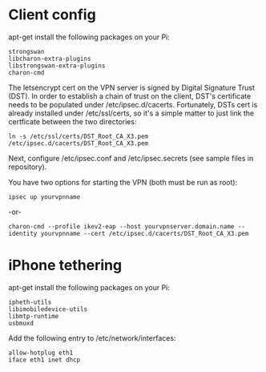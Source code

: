 # Client config
apt-get install the following packages on your Pi:
```
strongswan
libcharon-extra-plugins
libstrongswan-extra-plugins
charon-cmd
```
The letsencrypt cert on the VPN server is signed by Digital Signature Trust (DST).
In order to establish a chain of trust on the client, DST's certificate needs to be
populated under /etc/ipsec.d/cacerts.  Fortunately, DSTs cert is already installed under
/etc/ssl/certs, so it's a simple matter to just link the certficate between the two
directories:
```
ln -s /etc/ssl/certs/DST_Root_CA_X3.pem /etc/ipsec.d/cacerts/DST_Root_CA_X3.pem
```

Next, configure /etc/ipsec.conf and /etc/ipsec.secrets (see sample files in repository).  

You have two options for starting the VPN (both must be run as root):
```
ipsec up yourvpnname
```
-or-
```
charon-cmd --profile ikev2-eap --host yourvpnserver.domain.name --identity yourvpnname --cert /etc/ipsec.d/cacerts/DST_Root_CA_X3.pem
```
# iPhone tethering
apt-get install the following packages on your Pi:
```
ipheth-utils
libimobiledevice-utils
libmtp-runtime
usbmuxd
```
Add the following entry to /etc/network/interfaces:
```
allow-hotplug eth1
iface eth1 inet dhcp
```

